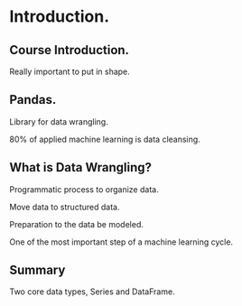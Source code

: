 # Introduction.

## Course Introduction.

  Really important to put in shape.

## Pandas.

  Library for data wrangling.
  
  80% of applied machine learning is data cleansing.
  
## What is Data Wrangling?

  Programmatic process to organize data.
  
  Move data to structured data.
  
  Preparation to the data be modeled.
  
  One of the most important step of a machine learning cycle.
  
## Summary

  Two core data types, Series and DataFrame.
